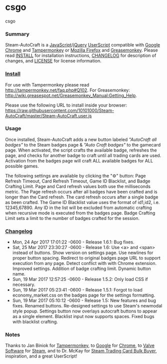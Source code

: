 # csgo
csgo
### Summary

Steam-AutoCraft is a [JavaScript](https://en.wikipedia.org/wiki/JavaScript)/[jQuery](https://jquery.com/) [UserScript](https://github.com/OpenUserJs/OpenUserJS.org/wiki/Userscript-Beginners-HOWTO) compatible with [Google Chrome](http://www.google.com/chrome/) and [Tampermonkey](https://tampermonkey.net/) or [Mozilla Firefox](https://www.mozilla.org/en-US/firefox/desktop/) and [Greasemonkey](https://addons.mozilla.org/en-US/firefox/addon/greasemonkey/). Please read [INSTALL](https://github.com/10101000/Steam-AutoCraft/blob/master/INSTALL) for installation instructions, [CHANGELOG](https://github.com/10101000/Steam-AutoCraft/blob/master/CHANGELOG) for description of changes, and [LICENSE](https://github.com/10101000/Steam-AutoCraft/blob/master/LICENSE) for license information.

### [Install](https://github.com/10101000/Steam-AutoCraft/blob/master/INSTALL)
For use with Tampermonkey please read http://tampermonkey.net/faq.php#Q102. For Greasemonkey: http://wiki.greasespot.net/Greasemonkey_Manual:Getting_Help.

Please use the following URL to install inside your browser: https://raw.githubusercontent.com/10101000/Steam-AutoCraft/master/Steam-AutoCraft.user.js

### Usage

Once installed, Steam-AutoCraft adds a new button labeled *"AutoCraft all badges"* to the Steam badges page & *"Auto Craft badges"* to the gamecard page. When activated, the script crafts the available badge, refreshes the page, and checks for another badge to craft until all trading cards are used. Activation from the badges page will craft ALL available badges for ALL possible games.

The following settings are available by clicking the "⚙" button: Page Refresh Timeout, Card Refresh Timeout, Game ID Blacklist, and Badge Crafting Limit. Page and Card refresh values both use the milliseconds metric. The Page refresh occurs after all badges have been crafted and is longer than the Card refresh. The card refresh occurs after a single badge as been crafted. The Game ID Blacklist value uses the format of id1,id2, i.e. 12345,67890. Any ID in the list will be excluded from automatic crafting when recursive mode is executed from the badges page. Badge Crafting Limit sets a limit to the number of badges crafted for the session.

### [Changelog](https://github.com/10101000/Steam-AutoCraft/blob/master/CHANGELOG)
* Mon, 24 Apr 2017 17:01:22 -0600 - Release 1.6.1: Bug fixes.
* Sat, 25 Mar 2017 23:30:27 -0600 - Release 1.6: Use \<a\> and \<span\> instead of buttons. Show version on settings page. Use newlines for proper button spacing. Redirect to original badges page URL to support execution from any page. Detect conflict with with Chrome extension. Improved settings. Addition of badge crafting limit. Dynamic button name.
* Sun, 19 Mar 2017 12:57:25 -0600 - Release 1.5.2: Only load CSS if necessary.
* Sun, 19 Mar 2017 05:23:41 -0600 - Release 1.5.1: Forgot to load economy_market.css on the badges page for the settings formatting.
* Sun, 19 Mar 2017 05:10:12 -0600 - Release 1.5: New features and bug fixes. Renamed buttons. Re-designed settings to use Steam's newmodal style popup. Settings button now overlays autocraft buttons to appear as a single element. Blacklist input now supports spaces. Fixed bugs with blacklist crafting.

### Notes

Thanks to Jan Biniok for [Tampermonkey](https://tampermonkey.net/), to [Google](https://www.google.com/) for [Chrome](http://www.google.com/chrome/), to [Valve Software](http://www.valvesoftware.com/) for [Steam](http://store.steampowered.com/), and to Dr. McKay for [Steam Trading Card Bulk Buyer](https://bitbucket.org/Doctor_McKay/steam-trading-card-bulk-buyer), inspiration, and a great UserScript!
